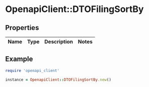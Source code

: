 # OpenapiClient::DTOFilingSortBy

## Properties

| Name | Type | Description | Notes |
| ---- | ---- | ----------- | ----- |

## Example

```ruby
require 'openapi_client'

instance = OpenapiClient::DTOFilingSortBy.new()
```

